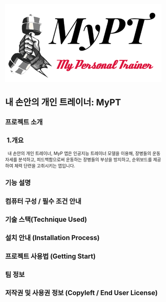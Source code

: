 <p align="center"><img src="/logo/logo_mypt.png"></p>

# 내 손안의 개인 트레이너: MyPT

## 프로젝트 소개
&nbsp;1.개요
---
&nbsp; 내 손안의 개인 트레이너, MyP 앱은 인공지능 트레이너 모델을 이용해, 장병들의 운동 자세를 분석하고, 피드백함으로써 운동하는 장병들의 부상을 방지하고, 순위보드를 제공하여 체력 단련을 고취시키는 앱입니다.

## 기능 설명



## 컴퓨터 구성 / 필수 조건 안내


## 기술 스택(Technique Used)

## 설치 안내 (Installation Process)

## 프로젝트 사용법 (Getting Start)

## 팀 정보

## 저작권 및 사용권 정보 (Copyleft / End User License)
